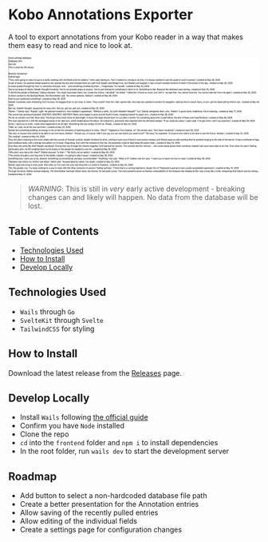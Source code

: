 # Kobo Annotations Exporter
A tool to export annotations from your Kobo reader in a way that makes them easy to read and nice to look at.

![Screenshot of Database Information Page](./Database%20Information.png)

> *WARNING*: This is still in _very_ early active development - breaking changes can and likely will happen. No data from the database will be lost.

## Table of Contents
- [Technologies Used](#technologies-used)
- [How to Install](#how-to-install)
- [Develop Locally](#develop-locally)

## <a name="technologies-used">Technologies Used</a>
- `Wails` through `Go`
- `SvelteKit` through `Svelte`
- `TailwindCSS` for styling

## <a name="how-to-install">How to Install</a>
Download the latest release from the [Releases](https://github.com/nicfitzgerald/koboannotationexporter/releases) page.

## <a name="develop-locally">Develop Locally</a>
- Install `Wails` following [the official guide](https://wails.io/docs/gettingstarted/installation)
- Confirm you have `Node` installed
- Clone the repo
- `cd` into the `frontend` folder and `npm i` to install dependencies
- In the root folder, run `wails dev` to start the development server

## Roadmap
- Add button to select a non-hardcoded database file path
- Create a better presentation for the Annotation entries
- Allow saving of the recently pulled entries
- Allow editing of the individual fields
- Create a settings page for configuration changes
